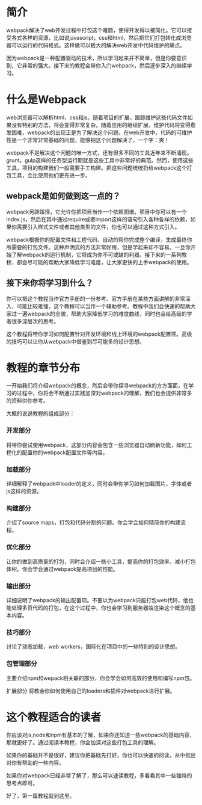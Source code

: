 # 简介

webpack解决了web开发过程中打包这个难题，使得开发得以被简化。它可以接受各式各样的资源，比如说javascript，css和html，然后把它们打包转化成浏览器可以运行的代码格式。这样做可以极大的解决web开发中代码维护的痛点。

因为webpack是一种配置驱动的技术，所以学习起来并不简单，但是你要意识到，它非常的强大。接下来的教程会带你入门webpack，然后逐步深入的继续学习。

# 什么是Webpack

web浏览器可以解析html，css和js。随着项目的扩展，跟踪维护这些代码文件如果没有特别的方法，将会变得非常复杂。随着应用的继续扩展，维护代码将变得愈发困难，webpack的出现正是为了解决这个问题。在web开发中，代码的可维护性是一个非常非常基础的问题，能够把这个问题解决了，一个字：爽！

webpack不是解决这个问题的唯一方式，还有很多不同的工具近年来不断涌现。grunt，gulp这样的任务型运行期就是这些工具中非常好的典范。然而，使用这些工具，项目的构建我们一般需要手工构建。把这些问题统统扔给webpack这个打包工具，会比使用他们更先进一步。

## webpack是如何做到这一点的？

webpack另辟蹊径，它允许你把项目当作一个依赖图谱。项目中你可以有一个index.js，然后在其中通过require或者import这样的语句引入各种各样的依赖，如果你需要引入样式文件或者其他类型的文件，你也可以通过这种方式引入。

webpack根据你的配置文件和工程代码，自动的帮你完成整个编译，生成最终你所需要的打包文件。这种声明式的方法非常好用，但是学起来却不容易。一旦你开始了解webpack的运行机制，它将成为你不可或缺的利器。接下来的一系列教程，都会尽可能的帮助大家降低学习难度，让大家更快的上手webpack的使用。

## 接下来你将学习到什么？

你可以把这个教程当作官方手册的一份参考。官方手册在某些方面讲解的非常深入，可能比较难懂，这个教程可以当作一个辅助参考。教程中我们会快速的帮助大家过一遍webpack的全貌，帮助大家降低学习的难度曲线，同时也会给高级的学者很多深层次的思考。

这个教程将带你学习如何配置针对开发环境和线上环境的webpack配置项。高级的技巧可以让你从webpack中借鉴到尽可能多的设计思想。

# 教程的章节分布

一开始我们将介绍webpack的概念，然后会带你探寻webpack的方方面面，在学习的过程中，你将会不断通过实践加深对webpack的理解，我们也会提供非常多的资料供你参考。

大概的说说教程的组成部分：

### 开发部分 

将带你尝试使用webpack，这部分内容会包含一些浏览器自动刷新功能，如何工程化的配置你的webpack配置文件等内容。

### 加载部分 

详细解释了webpack中loader的定义，同时会带你学习如何加载图片，字体或者js这样的资源。

### 构建部分 

介绍了source maps，打包和代码分割的问题。你会学会如何精简你的构建流程。

### 优化部分 

让你的做到高质量的打包，同时会介绍一些小工具，提高你的打包效率，减小打包体积。你会学会通过webpack提高项目的性能。

### 输出部分 

详细说明了webpack的输出配置项。不要以为webpack只能打包web代码，他也能处理多页代码的打包，在这个过程中，你也会学习到服务器端渲染这个概念的基本内容。

### 技巧部分 

讨论了动态加载，web workers，国际化在项目中的一些特别的设计思想。

### 包管理部分 

主要介绍npm和wepack相关联的部分，你会学会如何高效的使用和编写npm包。

扩展部分 将教会你如何使用自己的loaders和插件对webpack进行扩展。

# 这个教程适合的读者

你应该对js,node和npm有基本的了解，如果你还知道一些webpack的基础内容，那就更好了。通过阅读本教程，你会加深对这些打包工具的理解。

如果你的基础并不是很好，建议你把基础先打好，你也可以快速的阅读，从中挑出对你有帮助的一些内容。

如果你对webpack已经非常了解了，那么可以速读教程，多看看其中一些独特的思考点即可。

好了，第一篇教程就到这里。

